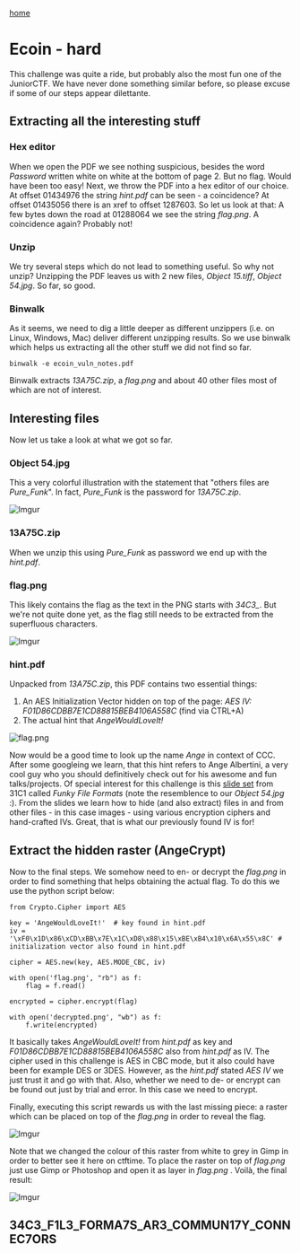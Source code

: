[home](https://adminadminctf.github.io/ctf/)

# Ecoin - hard
This challenge was quite a ride, but probably also the most fun one of the JuniorCTF. We have never done something similar before, so please excuse if some of our steps appear dilettante.

## Extracting all the interesting stuff
###  Hex editor
When we open the PDF we see nothing suspicious, besides the word *Password* written white on white at the bottom of page 2. But no flag. Would have been too easy! Next, we throw the PDF into a hex editor of our choice. At offset 01434976 the string *hint.pdf* can be seen - a coincidence? At offset 01435056 there is an xref to offset 1287603. So let us look at that: A few bytes down the road at 01288064 we see the string *flag.png*. A coincidence again? Probably not!

### Unzip
We try several steps which do not lead to something useful. So why not unzip? Unzipping the PDF leaves us with 2 new files, *Object 15.tiff*, *Object 54.jpg*. So far, so good. 

### Binwalk
As it seems, we need to dig a little deeper as different unzippers (i.e. on Linux, Windows, Mac) deliver different unzipping results. So we use binwalk which helps us extracting all the other stuff we did not find so far.

```
binwalk -e ecoin_vuln_notes.pdf
```

Binwalk extracts *13A75C.zip*, a *flag.png* and about 40 other files most of which are not of interest.

## Interesting files
Now let us take a look at what we got so far.

### Object 54.jpg
This a very colorful illustration with the statement that "others files are *Pure_Funk*". In fact, *Pure_Funk* is the password for *13A75C.zip*.

![Imgur](https://i.imgur.com/kDkFNgH.jpg)

### 13A75C.zip
When we unzip this using *Pure_Funk* as password we end up with the *hint.pdf*.

### flag.png
This likely contains the flag as the text in the PNG starts with *34C3_*. But we're not quite done yet, as the flag still needs to be extracted from the superfluous characters.

![Imgur](https://i.imgur.com/xHIFVZN.png)


### hint.pdf
Unpacked from *13A75C.zip*, this PDF contains two essential things:
1. An AES Initialization Vector hidden on top of the page: *AES IV: F01D86CDBB7E1CD88815BEB4106A558C* (find via CTRL+A)
2. The actual hint that *AngeWouldLoveIt!*

![flag.png](https://i.imgur.com/jMCVvxP.png)


Now would be a good time to look up the name *Ange* in context of CCC. After some googleing we learn, that this hint refers to Ange Albertini, a very cool guy who you should definitively check out for his awesome and fun talks/projects. Of special interest for this challenge is this [slide set](https://speakerdeck.com/ange/funky-file-formats-31c3) from 31C1 called *Funky File Formats* (note the resemblence to our *Object 54.jpg* :). From the slides we learn how to hide (and also extract) files in and from other files - in this case images - using various encryption ciphers and hand-crafted IVs. Great, that is what our previously found IV is for!


## Extract the hidden raster (AngeCrypt)
Now to the final steps. We somehow need to en- or decrypt the *flag.png* in order to find something that helps obtaining the actual flag. To do this we use the python script below:

```
from Crypto.Cipher import AES

key = 'AngeWouldLoveIt!'  # key found in hint.pdf
iv = '\xF0\x1D\x86\xCD\xBB\x7E\x1C\xD8\x88\x15\xBE\xB4\x10\x6A\x55\x8C' # initialization vector also found in hint.pdf

cipher = AES.new(key, AES.MODE_CBC, iv)

with open('flag.png', "rb") as f:
    flag = f.read()

encrypted = cipher.encrypt(flag)

with open('decrypted.png', "wb") as f:
    f.write(encrypted)
```

 It basically takes *AngeWouldLoveIt!* from *hint.pdf* as key and *F01D86CDBB7E1CD88815BEB4106A558C* also from *hint.pdf* as IV. The cipher used in this challenge is AES in CBC mode, but it also could have been for example DES or 3DES. However, as the *hint.pdf* stated *AES IV* we just trust it and go with that. Also, whether we need to de- or encrypt can be found out just by trial and error. In this case we need to encrypt.
 
Finally, executing this script rewards us with the last missing piece: a raster which can be placed on top of the *flag.png* in order to reveal the flag.

![Imgur](https://i.imgur.com/wSYhVOi.png)


Note that we changed the colour of this raster from white to grey in Gimp in order to better see it here on ctftime. To place the raster on top of *flag.png* just use Gimp or Photoshop and open it as layer in *flag.png* . Voilà, the final result:

![Imgur](https://i.imgur.com/qwoIn4S.png)

## 34C3_F1L3_FORMA7S_AR3_COMMUN17Y_CONNEC7ORS
